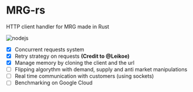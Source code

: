 # MRG-rs
HTTP client handler for MRG made in Rust

![nodejs](https://img.shields.io/badge/rust-dea584?style=for-the-badge&logo=rust&logoColor=white)

- [x] Concurrent requests system
- [x] Retry strategy on requests __(Credit to **@Leikoe**)__
- [x] Manage memory by cloning the client and the url
- [ ] Flipping algorythm with demand, supply and anti market manipulations
- [ ] Real time communication with customers (using sockets)
- [ ] Benchmarking on Google Cloud
